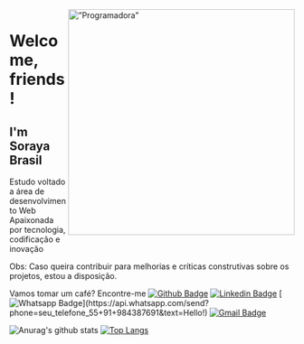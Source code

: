  
<img align="right" width="400" height="400" alt=”Programadora” src="https://giphy.com/gifs/platzi-stem-developer-programadora-fAnzw6YK33jMwzp5wp">
 
# Welcome, friends!
 
## I'm Soraya Brasil
 
Estudo voltado a área de desenvolvimento Web
Apaixonada por tecnologia, codificação e inovação
 
Obs: Caso queira contribuir para melhorias e críticas construtivas sobre os projetos, estou a disposição.
 
Vamos tomar um café? Encontre-me
[![Github Badge](https://img.shields.io/badge/-Github-000?style=flat-square&logo=Github&logoColor=white&link=https://github.com/brasilsoraya)](https://github.com/brasilsoraya)
[![Linkedin Badge](https://img.shields.io/badge/-LinkedIn-blue?style=flat-square&logo=Linkedin&logoColor=white&link=https://www.linkedin.com/in/sorayabrasil/)](https://www.linkedin.com/in/sorayabrasil/)
[![Whatsapp Badge](https://img.shields.io/badge/-Whatsapp-4CA143?style=flat-square&labelColor=4CA143&logo=whatsapp&logoColor=white&link=https://api.whatsapp.com/send?phone=seu_telefone_55+91+984387691&text=Hello!)](https://api.whatsapp.com/send?phone=seu_telefone_55+91+984387691&text=Hello!)
[![Gmail Badge](https://img.shields.io/badge/-Gmail-c14438?style=flat-square&logo=Gmail&logoColor=white&link=mailto:sorayabrasil.gweb8@gmail.com)](mailto:sorayabrasil.gweb8@gmail.com)
 
![Anurag's github stats](https://github-readme-stats.vercel.app/api?username=brasilsoraya&show_icons=true&theme=tokyonight
)
[![Top Langs](https://github-readme-stats.vercel.app/api/top-langs/?username=brasilsoraya&layout=compact&show_icons=true&theme=tokyonight
)](https://github.com/brasilsoraya/github-readme-stats
)


